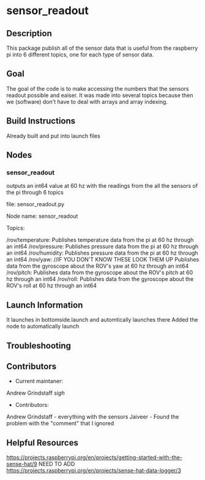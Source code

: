 # sensor_readout

## Description

This package publish all of the sensor data that is useful from the raspberry pi into 6 different topics, one for each type of sensor data.

## Goal 

The goal of the code is to make accessing the numbers that the sensors readout possible and eaiser. It was made into several topics because then we (software) don't have to deal with arrays and array indexing.

## Build Instructions 

Already built and put into launch files

## Nodes

### sensor_readout

outputs an int64 value at 60 hz with the readings from the all the sensors of the pi through 6 topics

file: sensor_readout.py

Node name:
sensor_readout

Topics:

 /rov/temperature:
  Publishes temperature data from the pi at 60 hz through an int64
 /rov/pressure:
  Publishes pressure data from the pi at 60 hz through an int64
 /rov/humidity:
  Publishes pressure data from the pi at 60 hz through an int64
 /rov/yaw: //IF YOU DON'T KNOW THESE LOOK THEM UP
  Publishes data from the gyroscope about the ROV's yaw at 60 hz through an int64
 /rov/pitch:
  Publishes data from the gyroscope about the ROV's pitch at 60 hz through an int64
 /rov/roll:
  Publishes data from the gyroscope about the ROV's roll at 60 hz through an int64

## Launch Information
 
It launches in bottomside.launch and automtically launches there
Added the node to automatically launch

## Troubleshooting

## Contributors 

* Current maintaner: 

Andrew Grindstaff *sigh*

* Contributors:

Andrew Grindstaff - everything with the sensors
Jaiveer - Found the problem with the "comment" that I ignored

## Helpful Resources

https://projects.raspberrypi.org/en/projects/getting-started-with-the-sense-hat/9 NEED TO ADD
https://projects.raspberrypi.org/en/projects/sense-hat-data-logger/3


